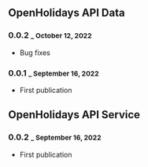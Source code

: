 ## OpenHolidays API Data

### 0.0.2 <small>_ October 12, 2022</small>

- Bug fixes

### 0.0.1 <small>_ September 16, 2022</small>

- First publication

## OpenHolidays API Service

### 0.0.2 <small>_ September 16, 2022</small>

- First publication